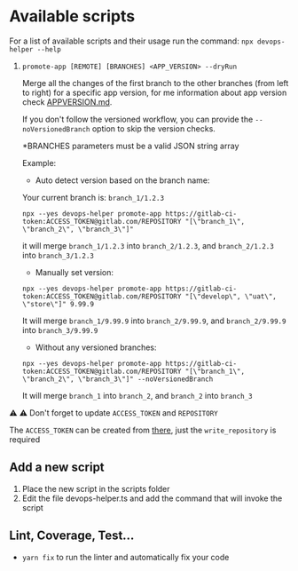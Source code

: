# Available scripts

For a list of available scripts and their usage run the command:
`npx devops-helper --help`

1. `promote-app [REMOTE] [BRANCHES] <APP_VERSION> --dryRun`

   Merge all the changes of the first branch to the other branches (from left to right) for a specific app version, for me information about app version check [APPVERSION.md]().

   If you don't follow the versioned workflow, you can provide the `--noVersionedBranch` option to skip the version checks.

   \*BRANCHES parameters must be a valid JSON string array

   Example:
   - Auto detect version based on the branch name:

   Your current branch is: `branch_1/1.2.3`

   `npx --yes devops-helper promote-app https://gitlab-ci-token:ACCESS_TOKEN@gitlab.com/REPOSITORY "[\"branch_1\", \"branch_2\", \"branch_3\"]"`

   it will merge `branch_1/1.2.3` into `branch_2/1.2.3`, and `branch_2/1.2.3` into `branch_3/1.2.3`

   - Manually set version:

   `npx --yes devops-helper promote-app https://gitlab-ci-token:ACCESS_TOKEN@gitlab.com/REPOSITORY "[\"develop\", \"uat\", \"store\"]" 9.99.9`

   It will merge `branch_1/9.99.9` into `branch_2/9.99.9`, and `branch_2/9.99.9` into `branch_3/9.99.9`

   - Without any versioned branches:

   `npx --yes devops-helper promote-app https://gitlab-ci-token:ACCESS_TOKEN@gitlab.com/REPOSITORY "[\"branch_1\", \"branch_2\", \"branch_3\"]" --noVersionedBranch`

   It will merge `branch_1` into `branch_2`, and `branch_2` into `branch_3`


⚠️ ⚠️ Don't forget to update `ACCESS_TOKEN` and `REPOSITORY`

The `ACCESS_TOKEN` can be created from [there](https://gitlab.com/-/profile/personal_access_tokens), just the `write_repository` is required
## Add a new script

1. Place the new script in the scripts folder
2. Edit the file devops-helper.ts and add the command that will invoke the script

## Lint, Coverage, Test...

- `yarn fix` to run the linter and automatically fix your code
